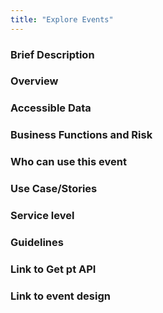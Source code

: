 ```yaml
---
title: "Explore Events"
---
```


### Brief Description

### Overview

### Accessible Data

### Business Functions and Risk

### Who can use this event

### Use Case/Stories

### Service level

### Guidelines

### Link to Get pt API

### Link to event design